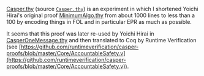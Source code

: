 [Casper.thy](https://htmlpreview.github.io/?https://raw.githubusercontent.com/nano-o/pos/master/browser_info/Casper.thy) (source [`Casper.thy`]([./Casper.thy])) is an experiment in which I shortened Yoichi Hirai's original proof [MinimumAlgo.thy](./MinimumAlgo.thy) from about 1000 lines to less than a 100 by encoding things in FOL and in particular EPR as much as possible.

It seems that this proof was later re-used by Yoichi Hirai in [CasperOneMessage.thy](./CasperOneMessage.thy) and then translated to Coq by Runtime Verification (see [https://github.com/runtimeverification/casper-proofs/blob/master/Core/AccountableSafety.v](https://github.com/runtimeverification/casper-proofs/blob/master/Core/AccountableSafety.v)).
